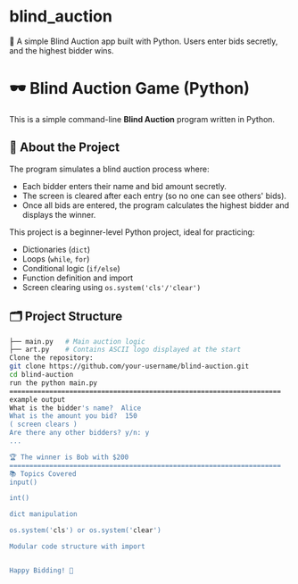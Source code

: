 # blind_auction
🎯 A simple Blind Auction app built with Python. Users enter bids secretly, and the highest bidder wins.

# 🕶️ Blind Auction Game (Python)

This is a simple command-line **Blind Auction** program written in Python.

## 🧠 About the Project

The program simulates a blind auction process where:
- Each bidder enters their name and bid amount secretly.
- The screen is cleared after each entry (so no one can see others' bids).
- Once all bids are entered, the program calculates the highest bidder and displays the winner.

This project is a beginner-level Python project, ideal for practicing:

- Dictionaries (`dict`)
- Loops (`while`, `for`)
- Conditional logic (`if/else`)
- Function definition and import
- Screen clearing using `os.system('cls'/'clear')`

## 🗂️ Project Structure

```bash
├── main.py   # Main auction logic
├── art.py    # Contains ASCII logo displayed at the start
Clone the repository:
git clone https://github.com/your-username/blind-auction.git
cd blind-auction
run the python main.py
====================================================================
example output
What is the bidder's name?  Alice
What is the amount you bid?  150
( screen clears )
Are there any other bidders? y/n: y
...

🏆 The winner is Bob with $200
====================================================================
📚 Topics Covered
input()

int()

dict manipulation

os.system('cls') or os.system('clear')

Modular code structure with import


Happy Bidding! 🤑
